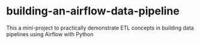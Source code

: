 # building-an-airflow-data-pipeline
This a mini-project to practically demonstrate ETL concepts in building data pipelines using Airflow with Python
